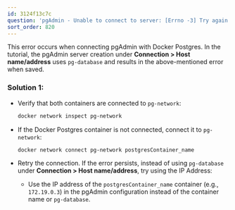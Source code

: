 ```yaml
---
id: 3124f13c7c
question: 'pgAdmin - Unable to connect to server: [Errno -3] Try again'
sort_order: 820
---
```


This error occurs when connecting pgAdmin with Docker Postgres. In the tutorial, the pgAdmin server creation under **Connection > Host name/address** uses `pg-database` and results in the above-mentioned error when saved.

### Solution 1:

- Verify that both containers are connected to `pg-network`:
  
  ```bash
  docker network inspect pg-network
  ```

- If the Docker Postgres container is not connected, connect it to `pg-network`:

  ```bash
  docker network connect pg-network postgresContainer_name
  ```
  
- Retry the connection. If the error persists, instead of using `pg-database` under **Connection > Host name/address**, try using the IP Address:

  - Use the IP address of the `postgresContainer_name` container (e.g., `172.19.0.3`) in the pgAdmin configuration instead of the container name or `pg-database`.
